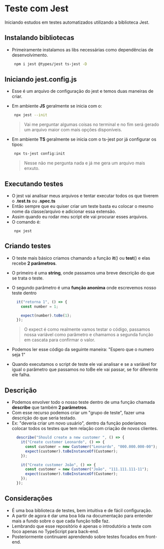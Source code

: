 # Teste com Jest
Iniciando estudos em testes automatizados utilizando a biblioteca Jest.

## Instalando bibliotecas

- Primeiramente instalamos as libs necessárias como dependências de desenvolvimento.

  ```bash
   npm i jest @types/jest ts-jest -D
  ```
## Iniciando jest.config.js
- Esse é um arquivo de configuração do jest e temos duas maneiras de criar.
- Em ambiente **JS** geralmente se inicia com o:
    ```bash
     npx jest --init
    ```
    > Vai me perguntar algumas coisas no terminal e no fim será gerado um arquivo maior com mais opções disponíveis.


- Em ambiente **TS** geralmente se inicia com o ts-jest por já configurar os tipos:
    ```bash
     npx ts-jest config:init
    ```
    > Nesse não me pergunta nada e já me gera um arquivo mais enxuto.

## Executando testes
- O jest vai analisar meus arquivos e tentar executar todos os que tiverem o **.test.ts** ou **.spec.ts**
- Então sempre que eu quiser criar um teste basta eu colocar o mesmo nome da classe/arquivo e adicionar essa extensão.
- Assim quando eu rodar meu script ele vai procurar esses arquivos.
- O comando é:
    ```
     npx jest
    ```
## Criando testes
- O teste mais básico criamos chamando a função **it**() ou **test**() e elas recebe **2 parâmetros**.
- O primeiro é uma **string**, onde passamos uma breve descrição do que se trata o teste.
- O segundo parâmetro é uma **função anonima** onde escrevemos nosso teste dentro
  ```TypeScript
    it("retorna 1", () => {
      const number = 1;

      expect(number).toBe(1);
    });
    ```

  > O expect é como realmente vamos testar o código, passamos nossa variável como parâmetro e chamamos a segunda função em cascata para confirmar o valor.
- Podemos ler esse código da seguinte maneira: "Espero que o numero seja 1"
- Quando executamos o script de teste ele vai analisar e se a variável for igual o parâmetro que passamos no toBe ele vai passar, se for diferente ele falha.

## Descrição

- Podemos envolver todo o nosso teste dentro de uma função chamada **describe** que também **2 parâmetros**.
- Com esse recurso podemos criar um "grupo de teste", fazer uma descrição do que seria testado.
- Ex: "deveria criar um novo usuário", dentro da função poderíamos colocar todos os testes que tem relação com criação de novos clientes.
  ```TypeScript
    describe("Should create a new customer ", () => {
      it("Create customer Leonardo", () => {
        const customer = new Customer("Leonardo", "000.000.000-00");
        expect(customer).toBeInstanceOf(Customer);
      });

      it("Create customer João", () => {
        const customer = new Customer("João", "111.111.111-11");
        expect(customer).toBeInstanceOf(Customer);
      });
    });


## Considerações

- É uma boa biblioteca de testes, bem intuitiva e de fácil configuração.
- A partir de agora é dar uma boa lida na documentação para entender mais a fundo sobre o que cada função toBe faz.
- Lembrando que esse repositório é apenas o introdutório a teste com foco apenas no TypeScript para back-end.
- Posteriormente continuarei aprendendo sobre testes focados em front-end.
